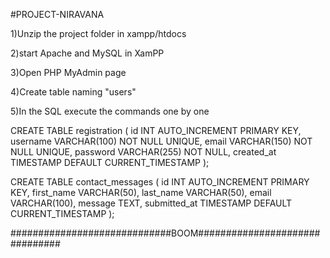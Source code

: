 #PROJECT-NIRAVANA

1)Unzip the project folder in xampp/htdocs


2)start Apache and MySQL in XamPP 


3)Open PHP MyAdmin page


4)Create table naming "users"


5)In the SQL execute the commands one by one 

CREATE TABLE registration (
    id INT AUTO_INCREMENT PRIMARY KEY,
    username VARCHAR(100) NOT NULL UNIQUE,
    email VARCHAR(150) NOT NULL UNIQUE,
    password VARCHAR(255) NOT NULL,
    created_at TIMESTAMP DEFAULT CURRENT_TIMESTAMP
);



CREATE TABLE contact_messages (
    id INT AUTO_INCREMENT PRIMARY KEY,
    first_name VARCHAR(50),
    last_name VARCHAR(50),
    email VARCHAR(100),
    message TEXT,
    submitted_at TIMESTAMP DEFAULT CURRENT_TIMESTAMP
);



#############################BOOM###############################
